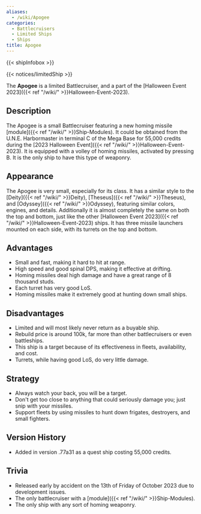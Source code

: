 ```yaml
---
aliases:
  - /wiki/Apogee
categories:
  - Battlecruisers
  - Limited Ships
  - Ships
title: Apogee
---
```


{{< shipInfobox >}}

{{< notices/limitedShip >}}

The **Apogee** is a limited Battlecruiser, and a part of the [Halloween Event 2023]({{< ref "/wiki/" >}}Halloween-Event-2023).

## Description

The Apogee is a small Battlecruiser featuring a new homing missile [module]({{< ref "/wiki/" >}}Ship-Modules). It could be obtained from the U.N.E. Harbormaster in terminal C of the Mega Base for 55,000 credits during the [2023 Halloween Event]({{< ref "/wiki/" >}}Halloween-Event-2023). It is equipped with a volley of homing missiles, activated by pressing B. It is the only ship to have this type of weaponry.

## Appearance

The Apogee is very small, especially for its class. It has a similar style to the [Deity]({{< ref "/wiki/" >}}Deity), [Theseus]({{< ref "/wiki/" >}}Theseus), and [Odyssey]({{< ref "/wiki/" >}}Odyssey), featuring similar colors, engines, and details. Additionally it is almost completely the same on both the top and bottom, just like the other [Halloween Event 2023]({{< ref "/wiki/" >}}Halloween-Event-2023) ships. It has three missile launchers mounted on each side, with its turrets on the top and bottom.

## Advantages

- Small and fast, making it hard to hit at range.
- High speed and good spinal DPS, making it effective at drifting.
- Homing missiles deal high damage and have a great range of 8 thousand studs.
- Each turret has very good LoS.
- Homing missiles make it extremely good at hunting down small ships.

## Disadvantages

- Limited and will most likely never return as a buyable ship.
- Rebuild price is around 100k, far more than other battlecruisers or even battleships.
- This ship is a target because of its effectiveness in fleets, availability, and cost.
- Turrets, while having good LoS, do very little damage.

## Strategy

- Always watch your back, you will be a target.
- Don't get too close to anything that could seriously damage you; just snip with your missiles.
- Support fleets by using missiles to hunt down frigates, destroyers, and small fighters.

## Version History

- Added in version .77a31 as a quest ship costing 55,000 credits.

## Trivia

- Released early by accident on the 13th of Friday of October 2023 due to development issues.
- The only battlecruiser with a [module]({{< ref "/wiki/" >}}Ship-Modules).
- The only ship with any sort of homing weaponry.
